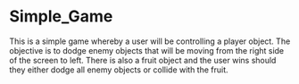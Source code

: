 # Simple_Game

This is a simple game whereby a user will be controlling a player object. The objective is to dodge enemy objects that will be moving from the right side of the screen to left.
There is also a fruit object and the user wins should they either dodge all enemy objects or collide with the fruit.
